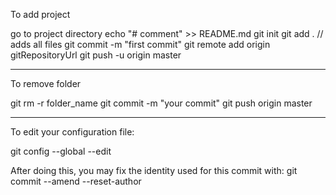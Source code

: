 To add project

go to project directory
echo "# comment" >> README.md
git init
git add .
// adds all files
git commit -m "first commit"
git remote add origin gitRepositoryUrl
git push -u origin master

--------------------------------------

To remove folder

git rm -r folder_name
git commit -m "your commit"
git push origin master

---------------------------------------

To edit your configuration file:

git config --global --edit

After doing this, you may fix the identity used for this commit with:
git commit --amend --reset-author   
